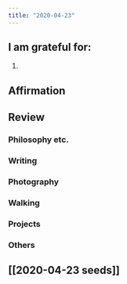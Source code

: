 ```yaml
---
title: "2020-04-23"
---
```

## I am grateful for:
1. 

## Affirmation

## Review
### Philosophy etc.

### Writing

### Photography

### Walking

### Projects

### Others

## [[2020-04-23 seeds]]
